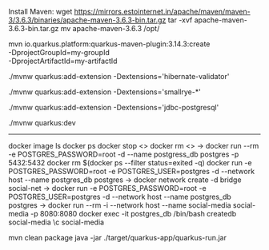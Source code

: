 Install Maven:
wget https://mirrors.estointernet.in/apache/maven/maven-3/3.6.3/binaries/apache-maven-3.6.3-bin.tar.gz
tar -xvf apache-maven-3.6.3-bin.tar.gz
mv apache-maven-3.6.3 /opt/

mvn io.quarkus.platform:quarkus-maven-plugin:3.14.3:create \
    -DprojectGroupId=my-groupId \
    -DprojectArtifactId=my-artifactId
    
./mvnw quarkus:add-extension -Dextensions='hibernate-validator'

./mvnw quarkus:add-extension -Dextensions='smallrye-*'

./mvnw quarkus:add-extension -Dextensions='jdbc-postgresql'

./mvnw quarkus:dev

------------
docker image ls
docker ps
docker stop <>
docker rm <>
-> docker run --rm -e POSTGRES_PASSWORD=root -d --name postgress_db postgres -p 5432:5432
docker rm $(docker ps --filter status=exited -q)
docker run -e POSTGRES_PASSWORD=root -e POSTGRES_USER=postgres -d --network host --name postgres_db postgres
-> docker network create -d bridge social-net
-> docker run -e POSTGRES_PASSWORD=root -e POSTGRES_USER=postgres -d --network host --name postgres_db postgres
-> docker run --rm -i --network host --name social-media social-media -p 8080:8080
docker exec -it postgres_db /bin/bash
createdb social-media
\c social-media

mvn clean package
java -jar ./target/quarkus-app/quarkus-run.jar
